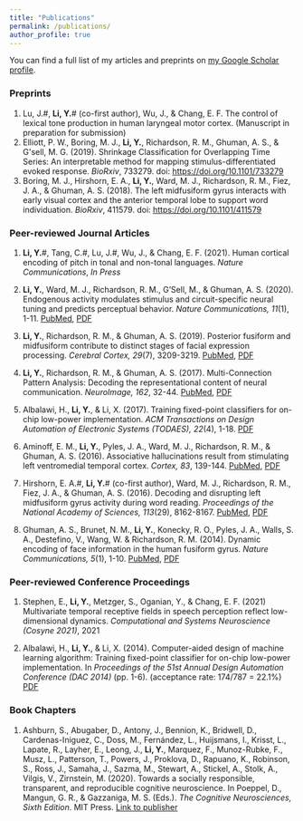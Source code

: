 ```yaml
---
title: "Publications"
permalink: /publications/
author_profile: true
---
```


You can find a full list of my articles and preprints on <ins>[my Google Scholar profile](https://scholar.google.com/citations?user=qETQrrkAAAAJ&hl=en)</ins>.


### Preprints

 1. Lu, J.#, **Li, Y.**# (co-first author), Wu, J., & Chang, E. F. The control of lexical tone production in human laryngeal motor cortex. (Manuscript in preparation for submission)
 2. Elliott, P. W., Boring, M. J., **Li, Y.**, Richardson, R. M., Ghuman, A. S., & G'sell, M. G. (2019). Shrinkage Classification for Overlapping Time Series: An interpretable method for mapping stimulus-differentiated evoked response. *BioRxiv*, 733279. doi: <u><a href="https://doi.org/10.1101/733279">https://doi.org/10.1101/733279</a></u>
 3. Boring, M. J., Hirshorn, E. A., **Li, Y.**, Ward, M. J., Richardson, R. M., Fiez, J. A., & Ghuman, A. S. (2018). The left midfusiform gyrus interacts with early visual cortex and the anterior temporal lobe to support word individuation. *BioRxiv*, 411579. doi: <u><a href="https://doi.org/10.1101/411579">https://doi.org/10.1101/411579</a></u>

### Peer-reviewed Journal Articles

 1. **Li, Y.**#, Tang, C.#, Lu, J.#, Wu, J., & Chang, E. F. (2021). Human cortical encoding of pitch in tonal and non-tonal languages. *Nature Communications*, *In Press*

 2. **Li, Y.**, Ward, M. J., Richardson, R. M., G’Sell, M., & Ghuman, A. S. (2020). Endogenous activity modulates stimulus and circuit-specific neural tuning and predicts perceptual behavior. *Nature Communications, 11*(1), 1-11. [PubMed](https://rdcu.be/b6cgV), [PDF](https://rdcu.be/b6cgV)
 
 3. **Li, Y.**, Richardson, R. M., & Ghuman, A. S. (2019). Posterior fusiform and midfusiform contribute to distinct stages of facial expression processing. *Cerebral Cortex, 29*(7), 3209-3219. [PubMed](https://www.ncbi.nlm.nih.gov/pubmed/30124788), [PDF](/files/2018_CerebCortex.pdf)

 4. **Li, Y.**, Richardson, R. M., & Ghuman, A. S. (2017). Multi-Connection Pattern Analysis: Decoding the representational content of neural communication. *NeuroImage, 162*, 32-44. [PubMed](https://www.ncbi.nlm.nih.gov/pubmed/28813643), [PDF](/files/2017_NeuroImage.pdf)

 5. Albalawi, H., **Li, Y.**, & Li, X. (2017). Training fixed-point classifiers for on-chip low-power implementation. *ACM Transactions on Design Automation of Electronic Systems (TODAES), 22*(4), 1-18. [PDF](/files/2017_TODAES.pdf)

 6. Aminoff, E. M., **Li, Y.**, Pyles, J. A., Ward, M. J., Richardson, R. M., & Ghuman, A. S. (2016). Associative hallucinations result from stimulating left ventromedial temporal cortex. *Cortex, 83*, 139-144. [PubMed](https://www.ncbi.nlm.nih.gov/pubmed/27533133), [PDF](/files/2016_Cortex.pdf)

 7. Hirshorn, E. A.#, **Li, Y.**# (co-first author), Ward, M. J., Richardson, R. M., Fiez, J. A., & Ghuman, A. S. (2016). Decoding and disrupting left midfusiform gyrus activity during word reading. *Proceedings of the National Academy of Sciences, 113*(29), 8162-8167. [PubMed](https://www.ncbi.nlm.nih.gov/pubmed/27325763), [PDF](/files/2016_PNAS.pdf)

 8. Ghuman, A. S., Brunet, N. M., **Li, Y.**, Konecky, R. O., Pyles, J. A., Walls, S. A., Destefino, V., Wang, W. & Richardson, R. M. (2014). Dynamic encoding of face information in the human fusiform gyrus. *Nature Communications, 5*(1), 1-10. [PubMed](https://www.ncbi.nlm.nih.gov/pubmed/25482825), [PDF](/files/2014_NatComms.pdf)

### Peer-reviewed Conference Proceedings
 1. Stephen, E., **Li, Y.**, Metzger, S., Oganian, Y., & Chang, E. F. (2021) Multivariate temporal receptive fields in speech perception reflect low-dimensional dynamics. *Computational and Systems Neuroscience (Cosyne 2021)*, 2021

 2. Albalawi, H., **Li, Y.**, & Li, X. (2014). Computer-aided design of machine learning algorithm: Training fixed-point classifier for on-chip low-power implementation. In *Proceedings of the 51st Annual Design Automation Conference (DAC 2014)* (pp. 1-6). (acceptance rate: 174/787 = 22.1%) [PDF](/files/2014_DAC_alda.pdf)


### Book Chapters

  1. Ashburn, S., Abugaber, D., Antony, J., Bennion, K., Bridwell, D., Cardenas-Iniguez, C., Doss, M., Fernández, L., Huijsmans, I., Krisst, L., Lapate, R., Layher, E., Leong, J., **Li, Y.**, Marquez, F., Munoz-Rubke, F., Musz, L., Patterson, T., Powers, J., Proklova, D., Rapuano, K., Robinson, S., Ross, J., Samaha, J., Sazma, M., Stewart, A., Stickel, A., Stolk, A., Vilgis, V., Zirnstein, M. (2020). Towards a socially responsible, transparent, and reproducible cognitive neuroscience. In Poeppel, D., Mangun, G. R., & Gazzaniga, M. S. (Eds.). *The Cognitive Neurosciences, Sixth Edition*. MIT Press. [Link to publisher](https://mitpress.mit.edu/books/cognitive-neurosciences-sixth-edition)


